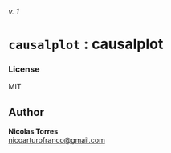 _v. 1_  

`causalplot` : causalplot
=========================


### License
MIT

Author
------

**Nicolas Torres**  
nicoarturofranco@gmail.com  
